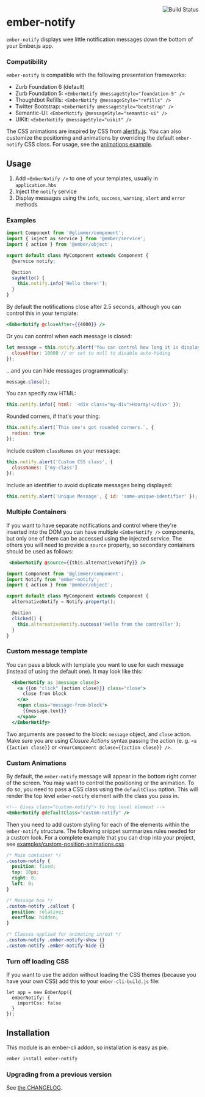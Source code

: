 [<img align="right" alt="Build Status" src="https://travis-ci.org/adopted-ember-addons/ember-notify.svg">](https://travis-ci.org/adopted-ember-addons/ember-notify)

# ember-notify

`ember-notify` displays wee little notification messages down the bottom of your Ember.js app.

### Compatibility

`ember-notify` is compatible with the following presentation frameworks:

- Zurb Foundation 6 (default)
- Zurb Foundation 5: `<EmberNotify @messageStyle="foundation-5" />`
- Thoughtbot Refills: `<EmberNotify @messageStyle="refills" />`
- Twitter Bootstrap: `<EmberNotify @messageStyle="bootstrap" />`
- Semantic-UI: `<EmberNotify @messageStyle="semantic-ui" />`
- UIKit: `<EmberNotify @messageStyle="uikit" />`

The CSS animations are inspired by CSS from [alertify.js](http://fabien-d.github.io/alertify.js/). You can also customize the positioning and animations by overriding the default `ember-notify` CSS class. For usage, see the [animations example](#custom-animations).

## Usage

1. Add `<EmberNotify />` to one of your templates, usually in `application.hbs`
2. Inject the `notify` service
3. Display messages using the `info`, `success`, `warning`, `alert` and `error` methods

### Examples

```js
import Component from '@glimmer/component';
import { inject as service } from '@ember/service';
import { action } from '@ember/object';

export default class MyComponent extends Component {
  @service notify;

  @action
  sayHello() {
    this.notify.info('Hello there!');
  }
}
```

By default the notifications close after 2.5 seconds, although you can control this in your template:

```handlebars
<EmberNotify @closeAfter={{4000}} />
```

Or you can control when each message is closed:

```js
let message = this.notify.alert('You can control how long it is displayed', {
  closeAfter: 10000 // or set to null to disable auto-hiding
});
```

...and you can hide messages programmatically:

```js
message.close();
```

You can specify raw HTML:

```js
this.notify.info({ html: '<div class="my-div">Hooray!</div>' });
```

Rounded corners, if that's your thing:

```js
this.notify.alert(`This one's got rounded corners.`, {
  radius: true
});
```

Include custom `classNames` on your message:

```js
this.notify.alert('Custom CSS class', {
  classNames: ['my-class']
});
```

Include an identifier to avoid duplicate messages being displayed:

```js
this.notify.alert('Unique Message', { id: 'some-unique-identifier' });
```

### Multiple Containers

If you want to have separate notifications and control where they're inserted into the DOM you can have multiple `<EmberNotify />` components, but only one of them can be accessed using the injected service.
The others you will need to provide a `source` property, so secondary containers should be used as follows:

```hbs
 <EmberNotify @source={{this.alternativeNotify}} />
```

```js
import Component from '@glimmer/component';
import Notify from 'ember-notify';
import { action } from '@ember/object';

export default class MyComponent extends Component {
  alternativeNotify = Notify.property();

  @action
  clicked() {
    this.alternativeNotify.success('Hello from the controller');
  }
}
```

### Custom message template
You can pass a block with template you want to use for each message (instead of using the default one). It may look like this:
```hbs
  <EmberNotify as |message close|>
    <a {{on "click" (action close)}} class="close">
      close from block
    </a>
    <span class="message-from-block">
      {{message.text}}
    </span>
  </EmberNotify>
```

Two arguments are passed to the block: `message` object, and `close` action. Make sure
you are using *Closure Actions* syntax passing the action (e. g. `<a {{action close}}` or
`<YourComponent @close={{action close}} />`.

### Custom Animations

By default, the `ember-notify` message will appear in the bottom right corner of the screen. You may want to control the positioning or the animation. To do so, you need to pass a CSS class using the `defaultClass` option. This will render the top level `ember-notify` element with the class you pass in.

```hbs
<!-- Gives class="custom-notify"> to top level element -->
<EmberNotify @defaultClass="custom-notify" />
```

Then you need to add custom styling for each of the elements within the `ember-notify` structure.
The following snippet summarizes rules needed for a custom look. For a complete example that you can drop into your project, see [examples/custom-position-animations.css](examples/custom-position-animations.css)

```css
/* Main container */
.custom-notify {
  position: fixed;
  top: 10px;
  right: 0;
  left: 0;
}

/* Message box */
.custom-notify .callout {
  position: relative;
  overflow: hidden;
}

/* Classes applied for animating in/out */
.custom-notify .ember-notify-show {}
.custom-notify .ember-notify-hide {}
```

### Turn off loading CSS

If you want to use the addon without loading the CSS themes (because you have your own CSS) add this to
your `ember-cli-build.js` file:

```
let app = new EmberApp({
  emberNotify: {
    importCss: false
  }
});
```

## Installation

This module is an ember-cli addon, so installation is easy as pie.

```sh
ember install ember-notify
```

### Upgrading from a previous version

See [the CHANGELOG](https://github.com/adopted-ember-addons/ember-notify/blob/master/CHANGELOG.md).
